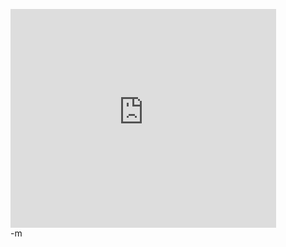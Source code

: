 <object width="425" height="350"><param name="movie" value="http://www.youtube.com/v/bcjs4Ln74aU"></param><param name="wmode" value="transparent"></param><embed src="http://www.youtube.com/v/bcjs4Ln74aU" type="application/x-shockwave-flash" wmode="transparent" width="425" height="350"></embed></object><br/>
-m